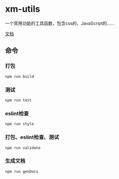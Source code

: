# xm-utils

一个常用功能的工具函数，包含css的、JavaScript的……

[文档](./dist/docs.html)

## 命令

### 打包
`npm run build`

### 测试
`npm run test`

### eslint检查
`npm run style`

### 打包、eslint检查、测试
`npm run validate`

### 生成文档
`npm run genDocs`
